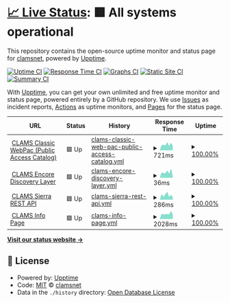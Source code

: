 # [📈 Live Status](https://clamsnet.github.io/upptime-reports): <!--live status--> **🟩 All systems operational**

This repository contains the open-source uptime monitor and status page for [clamsnet](https://clamsnet.github.io/upptime-reports), powered by [Upptime](https://github.com/upptime/upptime).

[![Uptime CI](https://github.com/clamsnet/upptime-reports/workflows/Uptime%20CI/badge.svg)](https://github.com/clamsnet/upptime-reports/actions?query=workflow%3A%22Uptime+CI%22)
[![Response Time CI](https://github.com/clamsnet/upptime-reports/workflows/Response%20Time%20CI/badge.svg)](https://github.com/clamsnet/upptime-reports/actions?query=workflow%3A%22Response+Time+CI%22)
[![Graphs CI](https://github.com/clamsnet/upptime-reports/workflows/Graphs%20CI/badge.svg)](https://github.com/clamsnet/upptime-reports/actions?query=workflow%3A%22Graphs+CI%22)
[![Static Site CI](https://github.com/clamsnet/upptime-reports/workflows/Static%20Site%20CI/badge.svg)](https://github.com/clamsnet/upptime-reports/actions?query=workflow%3A%22Static+Site+CI%22)
[![Summary CI](https://github.com/clamsnet/upptime-reports/workflows/Summary%20CI/badge.svg)](https://github.com/clamsnet/upptime-reports/actions?query=workflow%3A%22Summary+CI%22)

With [Upptime](https://upptime.js.org), you can get your own unlimited and free uptime monitor and status page, powered entirely by a GitHub repository. We use [Issues](https://github.com/clamsnet/upptime-reports/issues) as incident reports, [Actions](https://github.com/clamsnet/upptime-reports/actions) as uptime monitors, and [Pages](https://clamsnet.github.io/upptime-reports) for the status page.

<!--start: status pages-->
<!-- This summary is generated by Upptime (https://github.com/upptime/upptime) -->
<!-- Do not edit this manually, your changes will be overwritten -->
<!-- prettier-ignore -->
| URL | Status | History | Response Time | Uptime |
| --- | ------ | ------- | ------------- | ------ |
| <img alt="" src="https://icons.duckduckgo.com/ip3/library.clamsnet.org.ico" height="13"> [CLAMS Classic WebPac (Public Access Catalog)](https://library.clamsnet.org) | 🟩 Up | [clams-classic-web-pac-public-access-catalog.yml](https://github.com/clamsnet/upptime-reports/commits/HEAD/history/clams-classic-web-pac-public-access-catalog.yml) | <details><summary><img alt="Response time graph" src="./graphs/clams-classic-web-pac-public-access-catalog/response-time-week.png" height="20"> 721ms</summary><br><a href="https://clamsnet.github.io/upptime-reports/history/clams-classic-web-pac-public-access-catalog"><img alt="Response time 473" src="https://img.shields.io/endpoint?url=https%3A%2F%2Fraw.githubusercontent.com%2Fclamsnet%2Fupptime-reports%2FHEAD%2Fapi%2Fclams-classic-web-pac-public-access-catalog%2Fresponse-time.json"></a><br><a href="https://clamsnet.github.io/upptime-reports/history/clams-classic-web-pac-public-access-catalog"><img alt="24-hour response time 1063" src="https://img.shields.io/endpoint?url=https%3A%2F%2Fraw.githubusercontent.com%2Fclamsnet%2Fupptime-reports%2FHEAD%2Fapi%2Fclams-classic-web-pac-public-access-catalog%2Fresponse-time-day.json"></a><br><a href="https://clamsnet.github.io/upptime-reports/history/clams-classic-web-pac-public-access-catalog"><img alt="7-day response time 721" src="https://img.shields.io/endpoint?url=https%3A%2F%2Fraw.githubusercontent.com%2Fclamsnet%2Fupptime-reports%2FHEAD%2Fapi%2Fclams-classic-web-pac-public-access-catalog%2Fresponse-time-week.json"></a><br><a href="https://clamsnet.github.io/upptime-reports/history/clams-classic-web-pac-public-access-catalog"><img alt="30-day response time 598" src="https://img.shields.io/endpoint?url=https%3A%2F%2Fraw.githubusercontent.com%2Fclamsnet%2Fupptime-reports%2FHEAD%2Fapi%2Fclams-classic-web-pac-public-access-catalog%2Fresponse-time-month.json"></a><br><a href="https://clamsnet.github.io/upptime-reports/history/clams-classic-web-pac-public-access-catalog"><img alt="1-year response time 473" src="https://img.shields.io/endpoint?url=https%3A%2F%2Fraw.githubusercontent.com%2Fclamsnet%2Fupptime-reports%2FHEAD%2Fapi%2Fclams-classic-web-pac-public-access-catalog%2Fresponse-time-year.json"></a></details> | <details><summary><a href="https://clamsnet.github.io/upptime-reports/history/clams-classic-web-pac-public-access-catalog">100.00%</a></summary><a href="https://clamsnet.github.io/upptime-reports/history/clams-classic-web-pac-public-access-catalog"><img alt="All-time uptime 99.99%" src="https://img.shields.io/endpoint?url=https%3A%2F%2Fraw.githubusercontent.com%2Fclamsnet%2Fupptime-reports%2FHEAD%2Fapi%2Fclams-classic-web-pac-public-access-catalog%2Fuptime.json"></a><br><a href="https://clamsnet.github.io/upptime-reports/history/clams-classic-web-pac-public-access-catalog"><img alt="24-hour uptime 100.00%" src="https://img.shields.io/endpoint?url=https%3A%2F%2Fraw.githubusercontent.com%2Fclamsnet%2Fupptime-reports%2FHEAD%2Fapi%2Fclams-classic-web-pac-public-access-catalog%2Fuptime-day.json"></a><br><a href="https://clamsnet.github.io/upptime-reports/history/clams-classic-web-pac-public-access-catalog"><img alt="7-day uptime 100.00%" src="https://img.shields.io/endpoint?url=https%3A%2F%2Fraw.githubusercontent.com%2Fclamsnet%2Fupptime-reports%2FHEAD%2Fapi%2Fclams-classic-web-pac-public-access-catalog%2Fuptime-week.json"></a><br><a href="https://clamsnet.github.io/upptime-reports/history/clams-classic-web-pac-public-access-catalog"><img alt="30-day uptime 100.00%" src="https://img.shields.io/endpoint?url=https%3A%2F%2Fraw.githubusercontent.com%2Fclamsnet%2Fupptime-reports%2FHEAD%2Fapi%2Fclams-classic-web-pac-public-access-catalog%2Fuptime-month.json"></a><br><a href="https://clamsnet.github.io/upptime-reports/history/clams-classic-web-pac-public-access-catalog"><img alt="1-year uptime 99.99%" src="https://img.shields.io/endpoint?url=https%3A%2F%2Fraw.githubusercontent.com%2Fclamsnet%2Fupptime-reports%2FHEAD%2Fapi%2Fclams-classic-web-pac-public-access-catalog%2Fuptime-year.json"></a></details>
| <img alt="" src="https://icons.duckduckgo.com/ip3/null.ico" height="13"> [CLAMS Encore Discovery Layer](54.85.49.242) | 🟩 Up | [clams-encore-discovery-layer.yml](https://github.com/clamsnet/upptime-reports/commits/HEAD/history/clams-encore-discovery-layer.yml) | <details><summary><img alt="Response time graph" src="./graphs/clams-encore-discovery-layer/response-time-week.png" height="20"> 36ms</summary><br><a href="https://clamsnet.github.io/upptime-reports/history/clams-encore-discovery-layer"><img alt="Response time 38" src="https://img.shields.io/endpoint?url=https%3A%2F%2Fraw.githubusercontent.com%2Fclamsnet%2Fupptime-reports%2FHEAD%2Fapi%2Fclams-encore-discovery-layer%2Fresponse-time.json"></a><br><a href="https://clamsnet.github.io/upptime-reports/history/clams-encore-discovery-layer"><img alt="24-hour response time 6" src="https://img.shields.io/endpoint?url=https%3A%2F%2Fraw.githubusercontent.com%2Fclamsnet%2Fupptime-reports%2FHEAD%2Fapi%2Fclams-encore-discovery-layer%2Fresponse-time-day.json"></a><br><a href="https://clamsnet.github.io/upptime-reports/history/clams-encore-discovery-layer"><img alt="7-day response time 36" src="https://img.shields.io/endpoint?url=https%3A%2F%2Fraw.githubusercontent.com%2Fclamsnet%2Fupptime-reports%2FHEAD%2Fapi%2Fclams-encore-discovery-layer%2Fresponse-time-week.json"></a><br><a href="https://clamsnet.github.io/upptime-reports/history/clams-encore-discovery-layer"><img alt="30-day response time 35" src="https://img.shields.io/endpoint?url=https%3A%2F%2Fraw.githubusercontent.com%2Fclamsnet%2Fupptime-reports%2FHEAD%2Fapi%2Fclams-encore-discovery-layer%2Fresponse-time-month.json"></a><br><a href="https://clamsnet.github.io/upptime-reports/history/clams-encore-discovery-layer"><img alt="1-year response time 38" src="https://img.shields.io/endpoint?url=https%3A%2F%2Fraw.githubusercontent.com%2Fclamsnet%2Fupptime-reports%2FHEAD%2Fapi%2Fclams-encore-discovery-layer%2Fresponse-time-year.json"></a></details> | <details><summary><a href="https://clamsnet.github.io/upptime-reports/history/clams-encore-discovery-layer">100.00%</a></summary><a href="https://clamsnet.github.io/upptime-reports/history/clams-encore-discovery-layer"><img alt="All-time uptime 100.00%" src="https://img.shields.io/endpoint?url=https%3A%2F%2Fraw.githubusercontent.com%2Fclamsnet%2Fupptime-reports%2FHEAD%2Fapi%2Fclams-encore-discovery-layer%2Fuptime.json"></a><br><a href="https://clamsnet.github.io/upptime-reports/history/clams-encore-discovery-layer"><img alt="24-hour uptime 100.00%" src="https://img.shields.io/endpoint?url=https%3A%2F%2Fraw.githubusercontent.com%2Fclamsnet%2Fupptime-reports%2FHEAD%2Fapi%2Fclams-encore-discovery-layer%2Fuptime-day.json"></a><br><a href="https://clamsnet.github.io/upptime-reports/history/clams-encore-discovery-layer"><img alt="7-day uptime 100.00%" src="https://img.shields.io/endpoint?url=https%3A%2F%2Fraw.githubusercontent.com%2Fclamsnet%2Fupptime-reports%2FHEAD%2Fapi%2Fclams-encore-discovery-layer%2Fuptime-week.json"></a><br><a href="https://clamsnet.github.io/upptime-reports/history/clams-encore-discovery-layer"><img alt="30-day uptime 100.00%" src="https://img.shields.io/endpoint?url=https%3A%2F%2Fraw.githubusercontent.com%2Fclamsnet%2Fupptime-reports%2FHEAD%2Fapi%2Fclams-encore-discovery-layer%2Fuptime-month.json"></a><br><a href="https://clamsnet.github.io/upptime-reports/history/clams-encore-discovery-layer"><img alt="1-year uptime 100.00%" src="https://img.shields.io/endpoint?url=https%3A%2F%2Fraw.githubusercontent.com%2Fclamsnet%2Fupptime-reports%2FHEAD%2Fapi%2Fclams-encore-discovery-layer%2Fuptime-year.json"></a></details>
| <img alt="" src="https://icons.duckduckgo.com/ip3/clamsnet.org.ico" height="13"> [CLAMS Sierra REST API](https://clamsnet.org/iii/sierra-api/about) | 🟩 Up | [clams-sierra-rest-api.yml](https://github.com/clamsnet/upptime-reports/commits/HEAD/history/clams-sierra-rest-api.yml) | <details><summary><img alt="Response time graph" src="./graphs/clams-sierra-rest-api/response-time-week.png" height="20"> 286ms</summary><br><a href="https://clamsnet.github.io/upptime-reports/history/clams-sierra-rest-api"><img alt="Response time 282" src="https://img.shields.io/endpoint?url=https%3A%2F%2Fraw.githubusercontent.com%2Fclamsnet%2Fupptime-reports%2FHEAD%2Fapi%2Fclams-sierra-rest-api%2Fresponse-time.json"></a><br><a href="https://clamsnet.github.io/upptime-reports/history/clams-sierra-rest-api"><img alt="24-hour response time 186" src="https://img.shields.io/endpoint?url=https%3A%2F%2Fraw.githubusercontent.com%2Fclamsnet%2Fupptime-reports%2FHEAD%2Fapi%2Fclams-sierra-rest-api%2Fresponse-time-day.json"></a><br><a href="https://clamsnet.github.io/upptime-reports/history/clams-sierra-rest-api"><img alt="7-day response time 286" src="https://img.shields.io/endpoint?url=https%3A%2F%2Fraw.githubusercontent.com%2Fclamsnet%2Fupptime-reports%2FHEAD%2Fapi%2Fclams-sierra-rest-api%2Fresponse-time-week.json"></a><br><a href="https://clamsnet.github.io/upptime-reports/history/clams-sierra-rest-api"><img alt="30-day response time 275" src="https://img.shields.io/endpoint?url=https%3A%2F%2Fraw.githubusercontent.com%2Fclamsnet%2Fupptime-reports%2FHEAD%2Fapi%2Fclams-sierra-rest-api%2Fresponse-time-month.json"></a><br><a href="https://clamsnet.github.io/upptime-reports/history/clams-sierra-rest-api"><img alt="1-year response time 282" src="https://img.shields.io/endpoint?url=https%3A%2F%2Fraw.githubusercontent.com%2Fclamsnet%2Fupptime-reports%2FHEAD%2Fapi%2Fclams-sierra-rest-api%2Fresponse-time-year.json"></a></details> | <details><summary><a href="https://clamsnet.github.io/upptime-reports/history/clams-sierra-rest-api">100.00%</a></summary><a href="https://clamsnet.github.io/upptime-reports/history/clams-sierra-rest-api"><img alt="All-time uptime 99.99%" src="https://img.shields.io/endpoint?url=https%3A%2F%2Fraw.githubusercontent.com%2Fclamsnet%2Fupptime-reports%2FHEAD%2Fapi%2Fclams-sierra-rest-api%2Fuptime.json"></a><br><a href="https://clamsnet.github.io/upptime-reports/history/clams-sierra-rest-api"><img alt="24-hour uptime 100.00%" src="https://img.shields.io/endpoint?url=https%3A%2F%2Fraw.githubusercontent.com%2Fclamsnet%2Fupptime-reports%2FHEAD%2Fapi%2Fclams-sierra-rest-api%2Fuptime-day.json"></a><br><a href="https://clamsnet.github.io/upptime-reports/history/clams-sierra-rest-api"><img alt="7-day uptime 100.00%" src="https://img.shields.io/endpoint?url=https%3A%2F%2Fraw.githubusercontent.com%2Fclamsnet%2Fupptime-reports%2FHEAD%2Fapi%2Fclams-sierra-rest-api%2Fuptime-week.json"></a><br><a href="https://clamsnet.github.io/upptime-reports/history/clams-sierra-rest-api"><img alt="30-day uptime 100.00%" src="https://img.shields.io/endpoint?url=https%3A%2F%2Fraw.githubusercontent.com%2Fclamsnet%2Fupptime-reports%2FHEAD%2Fapi%2Fclams-sierra-rest-api%2Fuptime-month.json"></a><br><a href="https://clamsnet.github.io/upptime-reports/history/clams-sierra-rest-api"><img alt="1-year uptime 99.99%" src="https://img.shields.io/endpoint?url=https%3A%2F%2Fraw.githubusercontent.com%2Fclamsnet%2Fupptime-reports%2FHEAD%2Fapi%2Fclams-sierra-rest-api%2Fuptime-year.json"></a></details>
| <img alt="" src="https://icons.duckduckgo.com/ip3/info.clamsnet.org.ico" height="13"> [CLAMS Info Page](https://info.clamsnet.org) | 🟩 Up | [clams-info-page.yml](https://github.com/clamsnet/upptime-reports/commits/HEAD/history/clams-info-page.yml) | <details><summary><img alt="Response time graph" src="./graphs/clams-info-page/response-time-week.png" height="20"> 2028ms</summary><br><a href="https://clamsnet.github.io/upptime-reports/history/clams-info-page"><img alt="Response time 2017" src="https://img.shields.io/endpoint?url=https%3A%2F%2Fraw.githubusercontent.com%2Fclamsnet%2Fupptime-reports%2FHEAD%2Fapi%2Fclams-info-page%2Fresponse-time.json"></a><br><a href="https://clamsnet.github.io/upptime-reports/history/clams-info-page"><img alt="24-hour response time 1677" src="https://img.shields.io/endpoint?url=https%3A%2F%2Fraw.githubusercontent.com%2Fclamsnet%2Fupptime-reports%2FHEAD%2Fapi%2Fclams-info-page%2Fresponse-time-day.json"></a><br><a href="https://clamsnet.github.io/upptime-reports/history/clams-info-page"><img alt="7-day response time 2028" src="https://img.shields.io/endpoint?url=https%3A%2F%2Fraw.githubusercontent.com%2Fclamsnet%2Fupptime-reports%2FHEAD%2Fapi%2Fclams-info-page%2Fresponse-time-week.json"></a><br><a href="https://clamsnet.github.io/upptime-reports/history/clams-info-page"><img alt="30-day response time 2008" src="https://img.shields.io/endpoint?url=https%3A%2F%2Fraw.githubusercontent.com%2Fclamsnet%2Fupptime-reports%2FHEAD%2Fapi%2Fclams-info-page%2Fresponse-time-month.json"></a><br><a href="https://clamsnet.github.io/upptime-reports/history/clams-info-page"><img alt="1-year response time 2017" src="https://img.shields.io/endpoint?url=https%3A%2F%2Fraw.githubusercontent.com%2Fclamsnet%2Fupptime-reports%2FHEAD%2Fapi%2Fclams-info-page%2Fresponse-time-year.json"></a></details> | <details><summary><a href="https://clamsnet.github.io/upptime-reports/history/clams-info-page">100.00%</a></summary><a href="https://clamsnet.github.io/upptime-reports/history/clams-info-page"><img alt="All-time uptime 99.98%" src="https://img.shields.io/endpoint?url=https%3A%2F%2Fraw.githubusercontent.com%2Fclamsnet%2Fupptime-reports%2FHEAD%2Fapi%2Fclams-info-page%2Fuptime.json"></a><br><a href="https://clamsnet.github.io/upptime-reports/history/clams-info-page"><img alt="24-hour uptime 100.00%" src="https://img.shields.io/endpoint?url=https%3A%2F%2Fraw.githubusercontent.com%2Fclamsnet%2Fupptime-reports%2FHEAD%2Fapi%2Fclams-info-page%2Fuptime-day.json"></a><br><a href="https://clamsnet.github.io/upptime-reports/history/clams-info-page"><img alt="7-day uptime 100.00%" src="https://img.shields.io/endpoint?url=https%3A%2F%2Fraw.githubusercontent.com%2Fclamsnet%2Fupptime-reports%2FHEAD%2Fapi%2Fclams-info-page%2Fuptime-week.json"></a><br><a href="https://clamsnet.github.io/upptime-reports/history/clams-info-page"><img alt="30-day uptime 99.94%" src="https://img.shields.io/endpoint?url=https%3A%2F%2Fraw.githubusercontent.com%2Fclamsnet%2Fupptime-reports%2FHEAD%2Fapi%2Fclams-info-page%2Fuptime-month.json"></a><br><a href="https://clamsnet.github.io/upptime-reports/history/clams-info-page"><img alt="1-year uptime 99.98%" src="https://img.shields.io/endpoint?url=https%3A%2F%2Fraw.githubusercontent.com%2Fclamsnet%2Fupptime-reports%2FHEAD%2Fapi%2Fclams-info-page%2Fuptime-year.json"></a></details>

<!--end: status pages-->

[**Visit our status website →**](https://clamsnet.github.io/upptime-reports)

## 📄 License

- Powered by: [Upptime](https://github.com/upptime/upptime)
- Code: [MIT](./LICENSE) © [clamsnet](https://clamsnet.github.io/upptime-reports)
- Data in the `./history` directory: [Open Database License](https://opendatacommons.org/licenses/odbl/1-0/)
